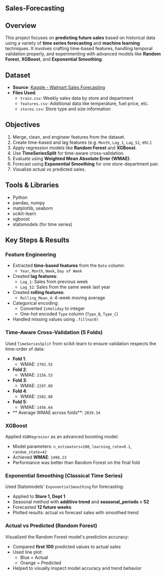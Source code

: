 ## Sales-Forecasting

## Overview
This project focuses on **predicting future sales** based on historical data using a variety of **time series forecasting** and **machine learning** techniques. It involves crafting time-based features, handling temporal validation properly, and experimenting with advanced models like **Random Forest**, **XGBoost**, and **Exponential Smoothing**.

## Dataset
- **Source**: [Kaggle - Walmart Sales Forecasting](https://www.kaggle.com/datasets/aslanahmedov/walmart-sales-forecast)
- **Files Used**:
  - `train.csv`: Weekly sales data by store and department
  - `features.csv`: Additional data like temperature, fuel price, etc.
  - `stores.csv`: Store type and size information

## Objectives
1. Merge, clean, and engineer features from the dataset.
2. Create time-based and lag features (e.g. `Month`, `Lag_1`, `Lag_52`, etc.)
3. Apply regression models like **Random Forest** and **XGBoost**.
4. Use **TimeSeriesSplit** for time-aware cross-validation.
5. Evaluate using **Weighted Mean Absolute Error (WMAE)**.
6. Forecast using **Exponential Smoothing** for one store-department pair.
7. Visualize actual vs predicted sales.

## Tools & Libraries
- Python
- pandas, numpy
- matplotlib, seaborn
- scikit-learn
- xgboost
- statsmodels (for time series)

## Key Steps & Results
### Feature Engineering
- Extracted **time-based features** from the `Date` column:
  - `Year`, `Month`, `Week`, `Day of Week`
- Created **lag features**:
  - `Lag_1`: Sales from previous week
  - `Lag_52`: Sales from the same week last year
- Created **rolling features**:
  - `Rolling_Mean_4`: 4-week moving average
- Categorical encoding:
  - Converted `IsHoliday` to integer
  - One-hot encoded `Type` column (`Type_B`, `Type_C`)
- Handled missing values using `.fillna(0)`

### Time-Aware Cross-Validation (5 Folds)
Used `TimeSeriesSplit` from scikit-learn to ensure validation respects the time-order of data:
- **Fold 1**:
  -  WMAE: `2703.55`
- **Fold 2**:
  -  WMAE: `2156.53`
- **Fold 3**:
  -  WMAE: `2297.09`
- **Fold 4**:
  -  WMAE: `1582.88`
- **Fold 5**:
  -  WMAE: `1456.64`
- ** Average WMAE across folds**: `2039.34`

### XGBoost
Applied `XGBRegressor` as an advanced boosting model:
- Model parameters: `n_estimators=100`, `learning_rate=0.1`, `random_state=42`
- Achieved **WMAE**: `1498.23`
- Performance was better than Random Forest on the final fold

### Exponential Smoothing (Classical Time Series)
Used Statsmodels' `ExponentialSmoothing` for forecasting:
- Applied to **Store 1, Dept 1**
- Seasonal method with **additive trend** and **seasonal_periods = 52**
- Forecasted **12 future weeks**
- Plotted results: actual vs forecast sales with smoothed trend

### Actual vs Predicted (Random Forest)
Visualized the Random Forest model's prediction accuracy:
- Compared **first 100** predicted values to actual sales
- Used line plot:
  - Blue = Actual
  - Orange = Predicted
- Helped to visually inspect model accuracy and trend behavior
